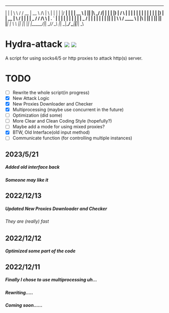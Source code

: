       
  _    ___     _______  _____              _   _ _    _  _____ _      ______ _____  
 | |  | \ \   / /  __ \|  __ \     /\     | \ | | |  | |/ ____| |    |  ____|  __ \ 
 | |__| |\ \_/ /| |  | | |__) |   /  \    |  \| | |  | | |    | |    | |__  | |__) |
 |  __  | \   / | |  | |  _  /   / /\ \   | . ` | |  | | |    | |    |  __| |  _  / 
 | |  | |  | |  | |__| | | \ \  / ____ \  | |\  | |__| | |____| |____| |____| | \ \ 
 |_|  |_|  |_|  |_____/|_|  \_\/_/    \_\ |_| \_|\____/ \_____|______|______|_|  \_\
                                                                                    
                                                                                    


# Hydra-attack ![](https://img.shields.io/badge/Version-preview-brightgreen.svg) ![](https://img.shields.io/badge/license-GPLv2-blue.svg)
 A script for using socks4/5 or http proxies to attack http(s) server.
# TODO
- [ ] Rewrite the whole script(in progress)
- [x] New Attack Logic
- [x] New Proxies Downloader and Checker 
- [x] Multiprocessing (maybe use concurrent in the future)
- [ ] Optimization (did some)
- [ ] More Clear and Clean Coding Style (hopefully?)
- [ ] Maybe add a mode for using mixed proxies?
- [x] BTW, Old Interface(old input method)
- [ ] Communicate function (for controlling multiple instances) 

## 2023/5/21
##### Added old interface back
##### Someone may like it

## 2022/12/13
##### Updated New Proxies Downloader and Checker
###### They are (really) fast

## 2022/12/12
##### Optimized some part of the code

## 2022/12/11
##### Finally I chose to use multiprocessing uh...
##### Rewriting.....
##### Coming soon......


